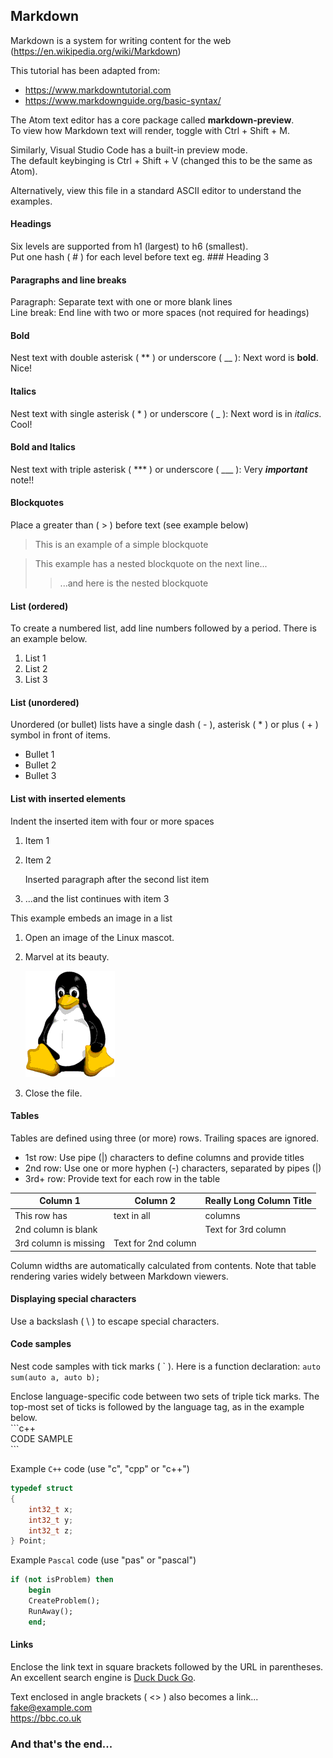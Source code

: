 ## Markdown
Markdown is a system for writing content for the web (https://en.wikipedia.org/wiki/Markdown)

This tutorial has been adapted from:
* https://www.markdowntutorial.com
* https://www.markdownguide.org/basic-syntax/

The Atom text editor has a core package called **markdown-preview**.  
To view how Markdown text will render, toggle with Ctrl + Shift + M.

Similarly, Visual Studio Code has a built-in preview mode.  
The default keybinging is Ctrl + Shift + V (changed this to be the same as Atom).

Alternatively, view this file in a standard ASCII editor to understand the examples.  

#### Headings
Six levels are supported from h1 (largest) to h6 (smallest).  
Put one hash ( \# ) for each level before text eg. \#\#\# Heading 3

#### Paragraphs and line breaks
Paragraph: Separate text with one or more blank lines  
Line break: End line with two or more spaces (not required for headings)

#### Bold
Nest text with double asterisk ( \*\* ) or underscore ( \_\_ ): Next word is **bold**. Nice!

#### Italics
Nest text with single asterisk ( \* ) or underscore ( \_ ): Next word is in *italics*. Cool!

#### Bold and Italics
Nest text with triple asterisk ( \*\*\* ) or underscore ( \_\_\_ ): Very ***important*** note!!

#### Blockquotes
Place a greater than ( \> ) before text (see example below)  
> This is an example of a simple blockquote

> This example has a nested blockquote on the next line...
>> ...and here is the nested blockquote

#### List (ordered)
To create a numbered list, add line numbers followed by a period. There is an example below.

1. List 1
2. List 2
3. List 3

#### List (unordered)
Unordered (or bullet) lists have a single dash ( \- ), asterisk ( \* ) or plus ( \+ ) symbol in front of items.

+ Bullet 1
+ Bullet 2
+ Bullet 3

#### List with inserted elements
Indent the inserted item with four or more spaces
1. Item 1
2. Item 2

    Inserted paragraph after the second list item

3. ...and the list continues with item 3

This example embeds an image in a list
1. Open an image of the Linux mascot.
2. Marvel at its beauty.

    ![Tux, the Linux mascot](./Tux-small.png)

3.  Close the file.

#### Tables
Tables are defined using three (or more) rows. Trailing spaces are ignored.  
+ 1st row: Use pipe (|) characters to define columns and provide titles
+ 2nd row: Use one or more hyphen (-) characters, separated by pipes (|)
+ 3rd+ row: Provide text for each row in the table

Column 1 | Column 2 | Really Long Column Title
-- | -- | --
This row has | text in all | columns
2nd column is blank | | Text for 3rd column
3rd column is missing | Text for 2nd column

Column widths are automatically calculated from contents. Note that table rendering varies widely between Markdown viewers.

#### Displaying special characters
Use a backslash ( \\ ) to escape special characters.

#### Code samples
Nest code samples with tick marks ( \` ). Here is a function declaration: `auto sum(auto a, auto b);`

Enclose language-specific code between two sets of triple tick marks. The top-most set of ticks is followed by the language tag, as in the example below.  
\`\`\`c++  
CODE SAMPLE  
\`\`\`

Example `C++` code (use "c", "cpp" or "c++")
```c++
typedef struct
{
    int32_t x;
    int32_t y;
    int32_t z;
} Point;
```

Example `Pascal` code (use "pas" or "pascal")
```pas
if (not isProblem) then
    begin
    CreateProblem();
    RunAway();
    end;
```

#### Links
Enclose the link text in square brackets followed by the URL in parentheses. An excellent search engine is [Duck Duck Go](https://duckduckgo.com).

Text enclosed in angle brackets ( \<\> ) also becomes a link...  
<fake@example.com>  
<https://bbc.co.uk>

### And that's the end...
